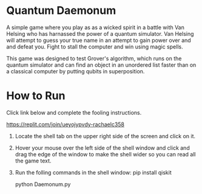 # Quantum Daemonum 

A simple game where you play as as a wicked spirit in a battle with
Van Helsing who has harnassed the power of a quantum simulator. Van 
Helsing will attempt to guess your true name in an attempt to gain 
power over and and defeat you. Fight to stall the computer and win
using magic spells.

This game was designed to test Grover's algorithm, which runs on the
quantum simulator and can find an object in an unordered list faster
than on a classical computer by putting qubits in superposition. 

# How to Run 

Click link below and complete the fooling instructions.

https://replit.com/join/ueyojypvdy-rachaelc358

1. Locate the shell tab on the upper right side of the screen and click
  on it.
  
2. Hover your mouse over the left side of the shell window and click
  and drag the edge of the window to make the shell wider so you can
  read all the game text.

3. Run the folling commands in the shell window:
      pip install qiskit
      
      python Daemonum.py
